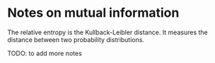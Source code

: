 # Notes on mutual information

The relative entropy is the Kullback-Leibler distance. It measures the distance between two probability distributions.

TODO: to add more notes
